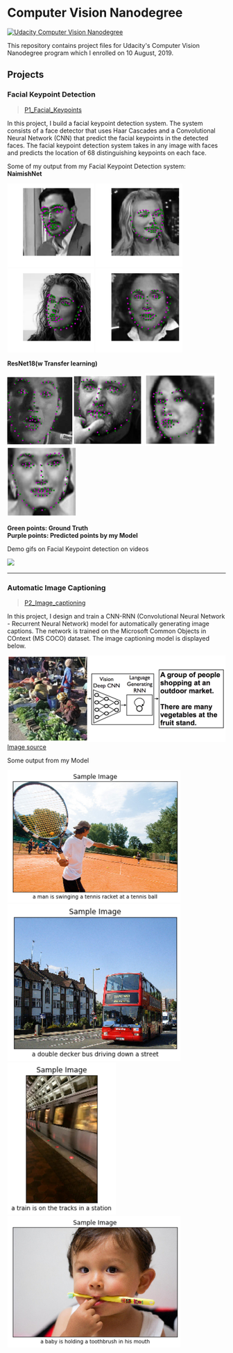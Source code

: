 # Computer Vision Nanodegree 
[![Udacity Computer Vision Nanodegree](http://tugan0329.bitbucket.io/imgs/github/cvnd.svg)](https://www.udacity.com/course/computer-vision-nanodegree--nd891)

This repository contains project files for Udacity's Computer Vision Nanodegree program which I enrolled on 10 August, 2019.

## Projects

### Facial Keypoint Detection
>[P1_Facial_Keypoints](https://github.com/nz-is/CVND-Projects/tree/master/P1_Facial_Keypoints)

In this project, I build a facial keypoint detection system. The system consists of a face detector that uses Haar Cascades and a Convolutional Neural Network (CNN) that predict the facial keypoints in the detected faces. The facial keypoint detection system takes in any image with faces and predicts the location of 68 distinguishing keypoints on each face.

Some of my output from my Facial Keypoint Detection system:</br>
**NaimishNet**
<p float="left">
  <img src="images_gifs/face-41.png" width="200" />
  <img src="images_gifs/face-45.png" width="200" /> 
  <img src="images_gifs/face-43.png" width="200" />
    <img src="images_gifs/face-44.png" width="200" />
</p>

**ResNet18(w Transfer learning)**
<p float="left">
  <img src="images_gifs/face-46.png" width="150" />
  <img src="images_gifs/face-47.png" width="160" /> 
  <img src="images_gifs/face-48.png" width="165" />
    <img src="images_gifs/face-49.png" width="160" />
</p>

**Green points: Ground Truth </br>
Purple points: Predicted points by my Model**

Demo gifs on Facial Keypoint detection on videos
<p float="left">
    <img src="images_gifs/riho_1.gif"/>
</p>

---------
### Automatic Image Captioning

>[P2_Image_captioning](https://github.com/nz-is/CVND-Projects/tree/master/P2_Image_Captioning)

In this project, I design and train a CNN-RNN (Convolutional Neural Network - Recurrent Neural Network) model for automatically generating image captions. The network is trained on the Microsoft Common Objects in COntext (MS COCO) dataset. The image captioning model is displayed below.

![Image Captioning Model](images_gifs/cnn_rnn_model.png?raw=true) [Image source](https://arxiv.org/pdf/1411.4555.pdf)

Some output from my Model
<p float="left">
  <img src="images_gifs/P2-46.png" width="400" />
  <img src="images_gifs/P2-52.png" width="400" /> 
    <img src="images_gifs/P2-45.png" width="250" />
    <img src="images_gifs/P2-48.png" width="400" />

</p>
